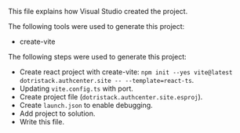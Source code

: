 This file explains how Visual Studio created the project.

The following tools were used to generate this project:
- create-vite

The following steps were used to generate this project:
- Create react project with create-vite: `npm init --yes vite@latest dotristack.authcenter.site -- --template=react-ts`.
- Updating `vite.config.ts` with port.
- Create project file (`dotristack.authcenter.site.esproj`).
- Create `launch.json` to enable debugging.
- Add project to solution.
- Write this file.
